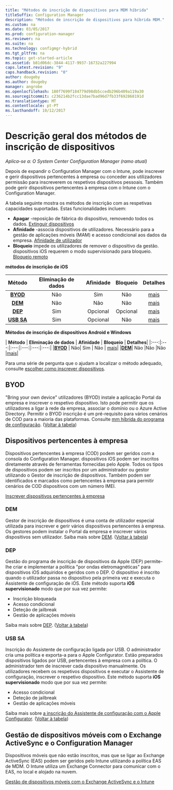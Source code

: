```yaml
---
title: "Métodos de inscrição de dispositivos para MDM híbrida"
titleSuffix: Configuration Manager
description: "Métodos de inscrição de dispositivos para híbrida MDM."
ms.custom: na
ms.date: 03/05/2017
ms.prod: configuration-manager
ms.reviewer: na
ms.suite: na
ms.technology: configmgr-hybrid
ms.tgt_pltfrm: na
ms.topic: get-started-article
ms.assetid: b81d06dc-3844-4117-9937-16732a227994
caps.latest.revision: "9"
caps.handback.revision: "0"
author: dougeby
ms.author: dougeby
manager: angrobe
ms.openlocfilehash: 180f7699f184779d98db5ccedb296b409a119a30
ms.sourcegitcommit: c236214b2fcc13dae7bad96d7fb33f692868191d
ms.translationtype: MT
ms.contentlocale: pt-PT
ms.lasthandoff: 10/12/2017
---
```

# <a name="overview-of-device-enrollment-methods"></a>Descrição geral dos métodos de inscrição de dispositivos

*Aplica-se a: O System Center Configuration Manager (ramo atual)*

Depois de expandir o Configuration Manager com o Intune, pode inscrever e gerir dispositivos pertencentes à empresa ou conceder aos utilizadores permissão para inscreverem os respetivos dispositivos pessoais. Também pode gerir dispositivos pertencentes à empresa com o Intune com o Configuration Manager.

A tabela seguinte mostra os métodos de inscrição com as respetivas capacidades suportadas. Estas funcionalidades incluem:
- **Apagar** -reposição de fábrica do dispositivo, removendo todos os dados. [Extinguir dispositivos](../deploy-use/wipe-lock-reset-devices.md)
- **Afinidade** -associa dispositivos de utilizadores. Necessário para a gestão de aplicações móveis (MAM) e acesso condicional aos dados da empresa. [Afinidade de utilizador](../deploy-use/user-affinity-for-hybrid-managed-devices.md)
- **Bloqueio** impede os utilizadores de remover o dispositivo da gestão. dispositivos iOS requerem o modo supervisionado para bloqueio. [Bloqueio remoto](../deploy-use/wipe-lock-reset-devices.md#remote-lock)

**métodos de inscrição de iOS**

| **Método** |  **Eliminação de dados** |  **Afinidade**    |   **Bloqueio** | **Detalhes** |
|:---:|:---:|:---:|:---:|:---:|
|**[BYOD](#byod)** | Não|    Sim |   Não | [mais](../deploy-use/enable-platform-enrollment.md)|
|**[DEM](#dem)**|   Não |Não |Não  | [mais](../deploy-use/enroll-devices-with-device-enrollment-manager.md)|
|**[DEP](#dep)**|   Sim |   Opcional |  Opcional|[mais](../deploy-use/ios-device-enrollment-program-for-hybrid.md)|
|**[USB SA](#usb-sa)**| Sim |   Opcional |  Não| [mais](../deploy-use/ios-hybrid-enrollment-using-apple-configurator.md)|

**Métodos de inscrição de dispositivos Android e Windows**

| **Método** |  **Eliminação de dados** |  **Afinidade**    |   **Bloqueio** | **Detalhes**|
|:---:|:---:|:---:|:---:|:---:|:---:|
|**[BYOD](#byod)** | Não|    Sim |   Não | [mais](../deploy-use/enroll-hybrid-windows.md)|
|**[DEM](#dem)**|   Não |Não |Não  |[mais](../deploy-use/enroll-devices-with-device-enrollment-manager.md)|

Para uma série de pergunta que o ajudam a localizar o método adequado, consulte [escolher como inscrever dispositivos](/intune/get-started/choose-how-to-enroll-devices1).

## <a name="byod"></a>BYOD
"Bring your own device" utilizadores (BYOD) instale a aplicação Portal da empresa e inscrever o respetivo dispositivo. Isto pode permitir que os utilizadores a ligar à rede da empresa, associar o domínio ou o Azure Active Directory. Permitir o BYOD inscrição é um pré-requisito para vários cenários de COD para a maioria das plataformas. Consulte [mm híbrida do programa de configuração](../deploy-use/setup-hybrid-mdm.md). ([Voltar à tabela](#overview-of-device-enrollment-methods))

## <a name="corporate-owned-devices"></a>Dispositivos pertencentes à empresa
Dispositivos pertencentes à empresa (COD) podem ser geridos com a consola do Configuration Manager. dispositivos iOS podem ser inscritos diretamente através de ferramentas fornecidas pelo Apple. Todos os tipos de dispositivos podem ser inscritos por um administrador ou gestor utilizando o Gestor de inscrição de dispositivos. Também podem ser identificados e marcados como pertencentes à empresa para permitir cenários de COD dispositivos com um número IMEI.

[Inscrever dispositivos pertencentes à empresa](../deploy-use/enroll-company-owned-devices.md)

### <a name="dem"></a>DEM
Gestor de inscrição de dispositivos é uma conta de utilizador especial utilizada para inscrever e gerir vários dispositivos pertencentes à empresa. Os gestores podem instalar o Portal da empresa e inscrever vários dispositivos sem utilizador. Saiba mais sobre [DEM](../deploy-use/enroll-devices-with-device-enrollment-manager.md). ([Voltar à tabela](#overview-of-device-enrollment-methods))

### <a name="dep"></a>DEP
Gestão do programa de inscrição de dispositivos da Apple (DEP) permite-lhe criar e implementar a política "por ondas eletromagnéticas" para dispositivos iOS adquiridos e geridos com o DEP. O dispositivo é inscrito quando o utilizador passa no dispositivo pela primeira vez e executa o Assistente de configuração de iOS. Este método suporta **iOS supervisionado** modo que por sua vez permite:
  - Inscrição bloqueada
  - Acesso condicional
  - Deteção de jailbreak
  - Gestão de aplicações móveis

Saiba mais sobre [DEP](../deploy-use/ios-device-enrollment-program-for-hybrid.md). ([Voltar à tabela](#overview-of-device-enrollment-methods))

### <a name="usb-sa"></a>USB SA
Inscrição do Assistente de configuração ligada por USB. O administrador cria uma política e exporta-a para o Apple Configurator. Estão preparados dispositivos ligados por USB, pertencentes à empresa com a política. O administrador tem de inscrever cada dispositivo manualmente. Os utilizadores recebem os respetivos dispositivos e executar o Assistente de configuração, inscrever o respetivo dispositivo. Este método suporta **iOS supervisionado** modo que por sua vez permite:
  - Acesso condicional
  - Deteção de jailbreak
  - Gestão de aplicações móveis

Saiba mais sobre [a inscrição do Assistente de configuração com o Apple Configurator](../deploy-use/ios-hybrid-enrollment-using-apple-configurator.md). ([Voltar à tabela](#overview-of-device-enrollment-methods))

## <a name="mobile-device-management-with-exchange-activesync-and-configuration-manager"></a>Gestão de dispositivos móveis com o Exchange ActiveSync e o Configuration Manager
Dispositivos móveis que não estão inscritos, mas que se ligar ao Exchange ActiveSync (EAS) podem ser geridos pelo Intune utilizando a política EAS de MDM. O Intune utiliza um Exchange Connector para comunicar com o EAS, no local e alojado na nuvem.

[Gestão de dispositivos móveis com o Exchange ActiveSync e o Intune](../deploy-use/manage-mobile-devices-with-exchange-activesync.md)
